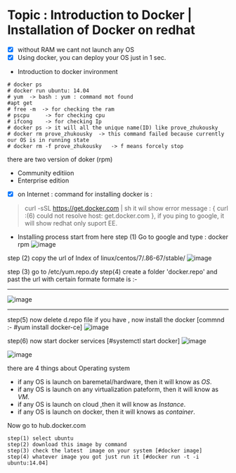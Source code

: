 # Topic : Introduction to Docker | Installation of Docker on redhat 

- [x] without RAM we cant not  launch any OS 
- [x] Using docker, you can deploy your OS just in 1 sec.
* Introduction to docker invironment 
```
# docker ps 
# docker run ubuntu: 14.04
# yum  -> bash : yum : command mot found 
#apt get 
# free -m  -> for checking the ram 
# pscpu     -> for checking cpu 
# ifcong    -> for checking Ip
# docker ps -> it will all the unique name(ID) like prove_zhukousky
# docker rm prove_zhukousky  -> this command failed because currently our OS is in running state 
# docker rm -f prove_zhukousky   -> f means forcely stop

```
there are two version of doker (rpm)
* Community editiion 
* Enterprise edition 
- [x]  on Internet : command for installing docker is :
> curl -sSL https://get.docker.com | sh
it wil show error message : { curl :(6) could not resolve  host: get.docker.com }, if you ping to google, it will show redhat only suport EE.
* Installing process start from here 
step (1) Go to google and type : docker rpm
![image](https://user-images.githubusercontent.com/49730521/84570661-8bd20b00-adac-11ea-8677-be41e297621c.png)

step (2) copy  the url of Index of linux/centos/7/.86-67/stable/
![image](https://user-images.githubusercontent.com/49730521/84570718-dfdcef80-adac-11ea-8ff8-0ff1cd117c9f.png)

step (3) go to /etc/yum.repo.dy
step(4) create a folder 'docker.repo' and past the url with certain formate 
formate is :- 
_______________________________________________________________
![image](https://user-images.githubusercontent.com/49730521/84570882-bbcdde00-adad-11ea-954c-1a46b295b715.png)
_____________________________________________
step(5)  now delete d.repo file if you have ,  now install the docker [commnd :- #yum install docker-ce]
![image](https://user-images.githubusercontent.com/49730521/84570962-1830fd80-adae-11ea-8b25-97272e89aa45.png)

step(6) now start docker services [#systemctl start docker]
![image](https://user-images.githubusercontent.com/49730521/84571004-60502000-adae-11ea-8b0c-6658f96ad227.png)

![image](https://user-images.githubusercontent.com/49730521/84571049-955c7280-adae-11ea-80e6-badff906a54f.png)


there are 4 things about Operating system
* if any OS is launch on baremetal/hardware, then it will know as *OS*.
* if any OS is launch on any virtualization pateform, then it will know as *VM*.
*  if any OS is launch on cloud ,then it will know as *Instance*.
*  if any OS is launch on docker, then it will knows as *container*.

Now go to hub.docker.com 
```
step(1) select ubuntu
step(2) download this image by command 
step(3) check the latest  image on your system [#docker image]
step(4) whatever image you got just run it [#docker run -t -i ubuntu:14.04]
```

